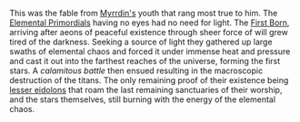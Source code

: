 ---
---

This was the fable from [Myrrdin's](../People/Party/Myrrdin%20Chosaach.md) youth that rang most true to him. The [Elemental Primordials](../Deities/Elemental%20Primordials/Elemental%20Primordials.md) having no eyes had no need for light. The [First Born](../Deities/First%20Born.md), arriving after aeons of peaceful existence through sheer force of will grew tired of the darkness. Seeking a source of light they gathered up large swaths of elemental chaos and forced it under immense heat and pressure and cast it out into the farthest reaches of the universe, forming the first stars. A *calamitous battle* then ensued resulting in the macroscopic destruction of the titans. The only remaining proof of their existence being [lesser eidolons](../Deities/Eidolons%20of%20The%20Forlorn%20Shiver.md) that roam the last remaining sanctuaries of their worship, and the stars themselves, still burning with the energy of the elemental chaos.
